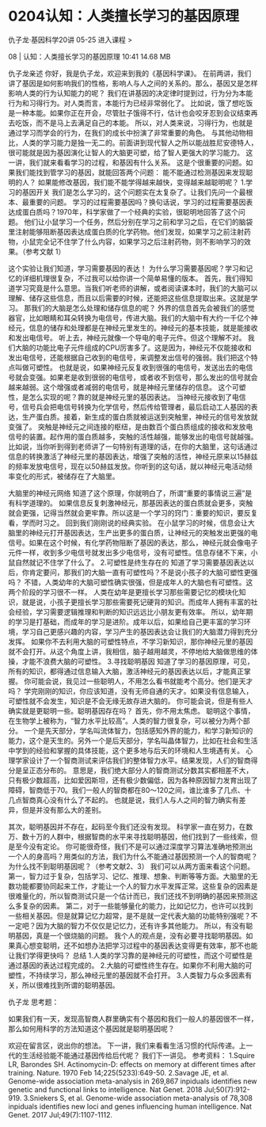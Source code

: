 # 0204认知：人类擅长学习的基因原理


仇子龙·基因科学20讲
05-25
进入课程 >

08 | 认知：人类擅长学习的基因原理
10:41 14.68 MB

仇子龙亲述
你好，我是仇子龙，欢迎来到我的《基因科学课》。
在前两讲，我们讲了基因是如何影响我们的性格，影响人与人之间的关系的。那么，基因又是怎样影响人类的行为认知能力的呢？
我们在讲基因的决定律时提到过，行为分为本能行为和习得行为。对人类而言，本能行为已经非常弱化了。
比如说，饿了想吃饭是一种本能。如果你正在开会，尽管肚子饿得不行，估计也会咬牙忍到会议结束再去吃饭，而不是马上去满足自己的本能。
所以，对人类来说，习得行为，也就是通过学习而学会的行为，在我们的成长中扮演了非常重要的角色。
与其他动物相比，人类的学习能力是独一无二的。前面讲到现代智人之所以能战胜尼安德特人，很可能就是因为基因演化让智人的大脑更可塑，给了智人更强大的学习能力。
这一讲，我们就来看看学习的过程，和基因有什么关系。
这是个很重要的问题。如果我们能找到管学习的基因，就能回答两个问题：
能不能通过检测基因来发现聪明的人？
如果能修改基因，我们能不能学得越来越快，变得越来越聪明呢？
1.学习的基因开关
我们是怎么学习的，这个问题实在太复杂了。让我们先问一个最根本、最重要的问题。
学习的过程需要基因吗？换句话说，学习的过程需要基因表达成蛋白质吗？1970年，科学家做了一个经典的实验，很聪明地回答了这个问题。
他们让小鼠学习一个任务，然后分别在学习之前和学习之后，在它们的脑袋里注射能够阻断基因表达成蛋白质的化学药物。他们发现，如果学习之前注射药物，小鼠完全记不住学了什么内容，如果学习之后注射药物，则不影响学习的效果。（参考文献 1）

这个实验让我们知道，学习需要基因的表达！
为什么学习需要基因呢？学习和记忆的详细机理很复杂，不过我可以给你讲一个简单易懂的版本。
首先，我们得知道学习究竟是什么意思。当我们听老师的讲解，或者阅读课本时，我们的大脑可以理解、储存这些信息，而且以后需要的时候，还能把这些信息提取出来。这就是学习。
那我们的大脑是怎么处理和储存信息的呢？
外界的信息首先会被我们的感觉器官，比如眼睛和耳朵转换为电信号，传进大脑。我们的大脑中有大约一千亿个神经元，信息的储存和处理都是在神经元里发生的。神经元的基本技能，就是能接收和发出电信号。
听上去，神经元就像一个导电的电子元件。但这个理解不对。
我们大脑的功能比电子元件组成的CPU厉害多了。这是因为，神经元不仅能接收和发出电信号，还能根据自己收到的电信号，来调整发出信号的强弱。我们把这个特点叫做可塑性。
也就是说，如果神经元反复收到很强的电信号，发送出去的电信号就会变强。如果老是收到很弱的电信号，或者收不到信号，那么发出的信号就会越来越弱。这个增强或者减弱的电信号，就是神经元里储存的信息。
这个可塑性，是怎么实现的呢？靠的就是神经元里的基因表达。
当神经元接收到了电信号，信号兵会把电信号转换为化学信号，然后传给管理者，最后启动工人基因的表达，生产蛋白质。接着，新生成的蛋白质就被运送到突触里，神经元的信号发放就变强了。
突触是神经元之间连接的枢纽，是由数百个蛋白质组成的接收和发放电信号的装置。起作用的蛋白质越多，突触的活性越强，能够发出的电信号就越强。
比如说，当你听到得到老师讲了一句特别有道理的话，在你的大脑里，这句话通过信息的转换激活了神经元里的基因表达，增强了突触的活性，神经元原来以15赫兹的频率发放电信号，现在以50赫兹发放。你听到的这句话，就以神经元电活动频率变化的形式，被储存在了大脑里。

大脑里的神经元网络
知道了这个原理，你就明白了，所谓“重要的事情说三遍”是有科学道理的。
如果信息反复刺激神经元，那基因表达的蛋白质就会更多，突触就会更强，记得当然就会更牢靠。所以这是一个学习的窍门：重要的知识，要反复看，学而时习之。
回到我们刚刚说的经典实验。
在小鼠学习的时候，信息会让大脑里的神经元打开基因表达，生产出更多的蛋白质，让神经元的突触发出更强的电信号。如果在这个时候，有化学药物阻断了基因的表达，那么，神经元就会像电子元件一样，收到多少电信号就发出多少电信号，没有可塑性。信息存储不下来，小鼠自然就记不住学了什么了。
2.可塑性是终生存在的
知道了学习需要基因表达以后，你肯定要问，那我们的大脑一直有可塑性吗？不是说小孩子的大脑可塑性更强吗？
不错，人类幼年的大脑可塑性确实很强，但是成年人的大脑也有可塑性。这两个阶段的学习很不一样。
人类在幼年是更擅长学习那些需要记忆的模块化知识，就是说，小孩子更擅长学习那些需要死记硬背的知识。而成年人拥有丰富的社会经验，学习需要逻辑推理和判断的知识远远比小朋友更有效率。
所以，幼年期的学习是打基础，而成年的学习是进阶。成年以后，如果给自己更丰富的学习环境，学习自己更感兴趣的内容，学习产生的基因表达会让我们的大脑潜力得到充分发挥。
如果你不去利用大脑的可塑性特点，不学习新知识，那你神经元里的基因就不会打开。从这个角度上讲，我相信，脑子越用越灵，不停地给大脑做思维的体操，才能不浪费大脑的可塑性。
3.寻找聪明基因
知道了学习的基因原理，可见，所有的知识，都得通过信息输入大脑，激活神经元的基因表达以后，才能真正掌握。
你可能会说，我见过一些聪明人，不用怎么看书就能考个高分。他们是天才吗？
学完刚刚的知识，你应该知道，没有无师自通的天才。如果没有信息输入，可塑性就不会发生，知识是不会无缘无故存进大脑的。
你可能会说，但是有些人确实就是更聪明一些。聪明基因存在吗？
首先，你不用太焦虑。
聪明这个事情，在生物学上被称为，“智力水平比较高”。人类的智力很复杂，可以被分为两个部分。
一个是先天部分，学名叫流体智力，包括感知外界的能力，和学习新知识的能力，这个是天生的。另外一个是后天部分，学名叫晶体智力，比如在社会和生活中学到的经验和掌握的具体技能，这个更多地与后天的环境和人生境遇有关。
心理学家设计了一个智商测试来评估我们的整体智力水平。结果发现，人们的智商得分是呈正态分布的。
意思是，我们绝大部分人的智商测试分数其实都相差不大，只有极少数超高，比如爱因斯坦，还有极少数偏低，因为各种原因智力发育出现了障碍，智商低于70。我们一般人的智商都在80～120之间，谁比谁多了几点、十几点智商真心没有什么了不起的。
也就是说，我们人与人之间的智力确实有差异，但是并没有那么大的差别。

其次，聪明基因并不存在，起码至今我们还没有发现。
科学家一直在努力，在数万、数十万的人群中，根据智商的水平来寻找聪明基因，他们找到了一些线索，但是至今没有定论。
你可能很奇怪，我们不是可以通过深度学习算法准确地预测出一个人的身高吗？用类似的方法，我们为什么不能通过基因预测一个人的智商呢？为什么找不到聪明基因呢？（参考文献2、3）
我们可以从两方面来看这个问题。
第一，智力过于复杂，包括学习、记忆、推理、想象、判断等等方面。大脑里的无数功能都要协同起来工作，才能让一个人的智力水平发挥正常。这些复杂的因素是很难量化的，所以智商测试只是一个估计而已，我们还找不到明确的基因来预测这么多复杂的因素。
第二，对于一些能够量化的能力，比如记忆力，也许可以找到一些相关基因。但是就算记忆力超常，是不是就一定代表大脑的功能特别强呢？不一定吧？因为大脑的智力不仅仅是记忆力，还有许多其他能力。
所以，有没有聪明基因，真是一个很烧脑的问题。
我个人的观点是，没有必要寻找聪明基因。如果真心想变聪明，还不如想办法把学习过程中的基因表达变得更有效率，那不也能让我们学得更快吗？
总结
1.人类的学习靠的是神经元的可塑性，而这个可塑性是通过基因的表达过程完成的。
2.大脑的可塑性终生存在。如果你不利用大脑的可塑性，不持续学习，那么神经元里的基因就不会打开。
3.人类智力与众多因素有关，所以很难找到所谓的聪明基因。

仇子龙
思考题：

如果我们有一天，发现高智商人群里确实有个基因和我们一般人的基因很不一样，那么如何用科学的方法知道这个基因就是聪明基因呢？

欢迎在留言区，说出你的想法。
下一讲，我们来看看生活习惯的代际传递。上一代的生活经验能不能通过基因传给后代呢？
我们下一讲见。
参考资料：
1.Squire LR, Barondes SH. Actinomycin-D: effects on memory at different times after training. Nature. 1970 Feb 14;225(5233):649-50.
2.Savage JE, et al. Genome-wide association meta-analysis in 269,867 inpiduals identifies new genetic and functional links to intelligence. Nat Genet. 2018 Jul;50(7):912-919.
3.Sniekers S, et al. Genome-wide association meta-analysis of 78,308 inpiduals identifies new loci and genes influencing human intelligence. Nat Genet. 2017 Jul;49(7):1107-1112.